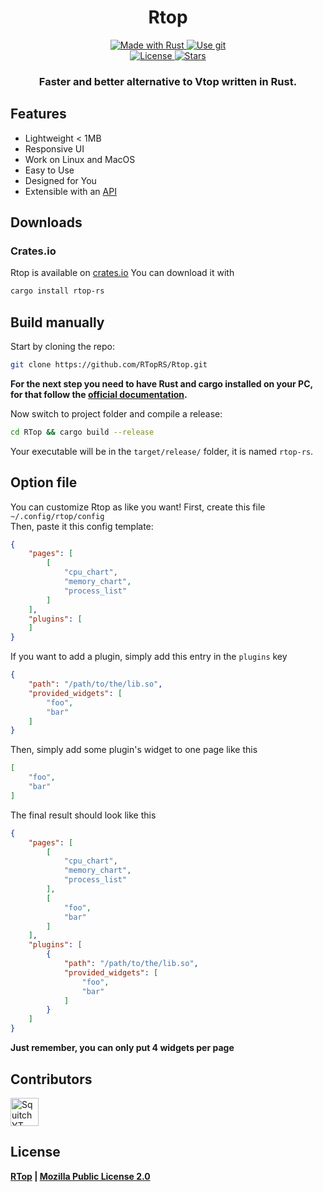 <!--suppress HtmlDeprecatedAttribute -->
<h1 align="center">
  Rtop
</h1>
<p align="center">
    <a href="https://www.rust-lang.org/">
        <img src="https://img.shields.io/badge/Rust-000000?style=for-the-badge&logo=rust&logoColor=white" alt="Made with Rust">
    </a>
    <a href="https://github.com/RTopRS/Rtop">
        <img src="https://img.shields.io/badge/Git-F05032?style=for-the-badge&logo=git&logoColor=white" alt="Use git">
    </a>
    <br>
    <a href="https://github.com/RTopRS/Rtop/blob/main/LICENSE">
        <img src="https://img.shields.io/github/license/SquitchYT/RTop?style=for-the-badge" alt="License">
    </a>
    <a href="https://github.com/RTopRS/Rtop/stargazers">
        <img src="https://img.shields.io/github/stars/SquitchYT/RTop?style=for-the-badge" alt="Stars">
    </a>
</p>
<h3 align="center">
    <strong>Faster and better alternative to Vtop written in Rust.</strong>
</h3>

## Features
* Lightweight < 1MB
* Responsive UI
* Work on Linux and MacOS
* Easy to Use
* Designed for You
* Extensible with an [API](https://github.com/RTopRS/RtopDev)

## Downloads
### Crates.io
Rtop is available on [crates.io](https://crates.io/crates/rtop-rs/) You can download it with
```bash
cargo install rtop-rs
```

## Build manually
Start by cloning the repo:
```bash
git clone https://github.com/RTopRS/Rtop.git
```
**For the next step you need to have Rust and cargo installed on your PC, for that follow the [official documentation](https://www.rust-lang.org/tools/install).**

Now switch to project folder and compile a release:
```bash
cd RTop && cargo build --release
```

Your executable will be in the `target/release/` folder, it is named `rtop-rs`.

## Option file
You can customize Rtop as like you want!
First, create this file `~/.config/rtop/config`<br>
Then, paste it this config template:
```json
{
    "pages": [
        [
            "cpu_chart",
            "memory_chart",
            "process_list"
        ]
    ],
    "plugins": [
    ]
}
```

If you want to add a plugin, simply add this entry in the `plugins` key
```json
{
    "path": "/path/to/the/lib.so",
    "provided_widgets": [
        "foo",
        "bar"
    ]
}
```
Then, simply add some plugin's widget to one page like this
```json
[
    "foo",
    "bar"
]
```

The final result should look like this
```json
{
    "pages": [
        [
            "cpu_chart",
            "memory_chart",
            "process_list"
        ],
        [
            "foo",
            "bar"
        ]
    ],
    "plugins": [
        {
            "path": "/path/to/the/lib.so",
            "provided_widgets": [
                "foo",
                "bar"
            ]
        }
    ]
}
```
**Just remember, you can only put 4 widgets per page**

## Contributors
[<img width="45" src="https://avatars.githubusercontent.com/u/63391793?v=4" alt="SquitchYT">](https://github.com/SquitchYT)

## License
**[RTop](https://github.com/RTopRS/Rtop) | [Mozilla Public License 2.0](https://github.com/RTopRS/Rtop/blob/main/LICENSE)**